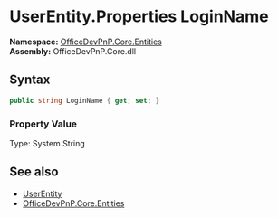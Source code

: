 # UserEntity.Properties LoginName
**Namespace:** [OfficeDevPnP.Core.Entities](OfficeDevPnP.Core.Entities.md)  
**Assembly:** OfficeDevPnP.Core.dll  
## Syntax
```C#
public string LoginName { get; set; }
```

### Property Value
Type: System.String  

## See also
- [UserEntity](OfficeDevPnP.Core.Entities.UserEntity.md) 
- [OfficeDevPnP.Core.Entities](OfficeDevPnP.Core.Entities.md)
